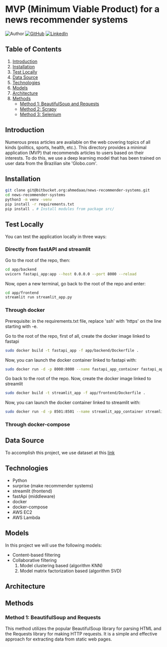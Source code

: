 # MVP (Minimum Viable Product) for a news recommender systems
![Author](https://img.shields.io/badge/Author-Ahmed%20Ait%20Ouazzou-brightgreen)
[![GitHub](https://img.shields.io/badge/GitHub-Follow%20Me-lightgrey)](https://github.com/ahmedaao)
[![LinkedIn](https://img.shields.io/badge/LinkedIn-Connect%20with%20Me-informational)](https://www.linkedin.com/in/ahmed-ait-ouazzou/)

## Table of Contents

1. [Introduction](#introduction)
2. [Installation](#installation)
3. [Test Locally](#test-locally)
3. [Data Source](#data-source)
4. [Technologies](#technologies)
5. [Models](#models)
6. [Architecture](#architecture)
7. [Methods](#methods)
    - [Method 1: BeautifulSoup and Requests](#method-1-beautifulsoup-and-requests)
    - [Method 2: Scrapy](#method-2-scrapy)
    - [Method 3: Selenium](#method-3-selenium)

## Introduction

Numerous press articles are available on the web covering topics of all kinds (politics, sports, health, etc.). This directory provides a minimal application (MVP) that recommends articles to users based on their interests. To do this, we use a deep learning model that has been trained on user data from the Brazilian site 'Globo.com'.

## Installation

```sh
git clone git@bitbucket.org:ahmedaao/news-recommender-systems.git
cd news-recommender-systems
python3 -m venv -venv
pip install -r requirements.txt
pip install . # Install modules from package src/
```
## Test Locally

You can test the application locally in three ways: 

### Directly from fastAPI and streamlit

Go to the root of the repo, then:
```sh
cd app/backend
uvicorn fastapi_app:app --host 0.0.0.0 --port 8000 --reload
```

Now, open a new terminal, go back to the root of the repo and enter:
```sh
cd app/frontend
streamlit run streamlit_app.py
```

### Through docker 

Prerequisite: in the requirements.txt file, replace 'ssh' with 'https' on the line starting with -e. 

Go to the root of the repo, first of all, create the docker image linked to fastapi

```sh
sudo docker build -t fastapi_app -f app/backend/Dockerfile .
```
Now, you can launch the docker container linked to fastapi with:
```sh
sudo docker run -d -p 8000:8000 --name fastapi_app_container fastapi_app:latest
```

Go back to the root of the repo. Now, create the docker image linked to streamlit
```sh
sudo docker build -t streamlit_app -f app/frontend/Dockerfile .
```
Now, you can launch the docker container linked to streamlit with:
```sh
sudo docker run -d -p 8501:8501 --name streamlit_app_container streamlit_app:latest
```
### Through docker-compose


## Data Source

To accomplish this project, we use dataset at this [link](https://www.kaggle.com/datasets/gspmoreira/news-portal-user-interactions-by-globocom#clicks_sample.csv)

## Technologies

- Python
- surprise (make recommender systems)
- streamlit (frontend)
- fastApi (middleware)
- docker
- docker-compose
- AWS EC2
- AWS Lambda

## Models

In this project we will use the following models: 

- Content-based filtering
- Collaborative filtering
    1. Model clustering based (algorithm KNN)
    2. Model matrix factorization based (algorithm SVD)

## Architecture


## Methods

### Method 1: BeautifulSoup and Requests

This method utilizes the popular BeautifulSoup library for parsing HTML and the Requests library for making HTTP requests. It is a simple and effective approach for extracting data from static web pages.
